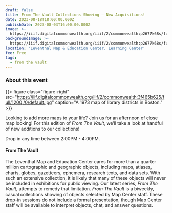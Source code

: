 ```yaml
---
draft: false
title: From The Vault Collections Showing — New Acquisitions!
date: 2023-08-18T18:00:00.000Z
publishDate: 2023-08-03T16:00:00.000Z
image: >-
  https://iiif.digitalcommonwealth.org/iiif/2/commonwealth:p2677k68s/full/2000,/0/default.jpg
backgroundImage: >-
  https://iiif.digitalcommonwealth.org/iiif/2/commonwealth:p2677k68s/full/2000,/0/default.jpg
location: 'Leventhal Map & Education Center, Learning Center'
fee: Free
tags:
  - from the vault
---
```


### About this event

{{< figure class="figure-right" src="https://iiif.digitalcommonwealth.org/iiif/2/commonwealth:3f465b625/full/1200,/0/default.jpg" caption="A 1973 map of library districts in Boston." >}}

Looking to add more maps to your life? Join us for an afternoon of close map looking! For this edition of *From The Vault*, we’ll take a look at handful of new additions to our collections!

Drop in any time between 2:00PM - 4:00PM.

#### From The Vault

The Leventhal Map and Education Center cares for more than a quarter million cartographic and geographic objects, including maps, atlases, charts, globes, gazetteers, ephemera, research texts, and data sets. With such an extensive collection, it is likely that many of these objects will never be included in exhibitions for public viewing. Our latest series, *From The Vault*, attempts to remedy that limitation. *From The Vault* is a biweekly, casual collections showing of objects selected by Map Center staff. These drop-in sessions do not include a formal presentation, though Map Center staff will be available to interpret objects, chat, and answer questions.
